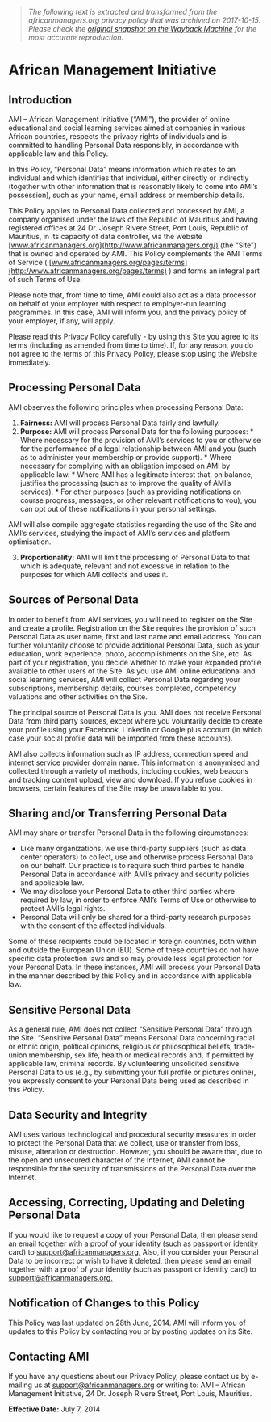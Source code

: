 > *The following text is extracted and transformed from the africanmanagers.org privacy policy that was archived on 2017-10-15. Please check the [original snapshot on the Wayback Machine](https://web.archive.org/web/20171015230044id_/http%3A//www.africanmanagers.org/pages/privacy) for the most accurate reproduction.*

# African Management Initiative

## Introduction

AMI – African Management Initiative (“AMI”), the provider of online educational and social learning services aimed at companies in various African countries, respects the privacy rights of individuals and is committed to handling Personal Data responsibly, in accordance with applicable law and this Policy.

In this Policy, “Personal Data” means information which relates to an individual and which identifies that individual, either directly or indirectly (together with other information that is reasonably likely to come into AMI’s possession), such as your name, email address or membership details.

This Policy applies to Personal Data collected and processed by AMI, a company organised under the laws of the Republic of Mauritius and having registered offices at 24 Dr. Joseph Rivere Street, Port Louis, Republic of Mauritius, in its capacity of data controller, via the website [www.africanmanagers.org](http://www.africanmanagers.org/) (the “Site”) that is owned and operated by AMI. This Policy complements the AMI Terms of Service ( [www.africanmanagers.org/pages/terms](http://www.africanmanagers.org/pages/terms) ) and forms an integral part of such Terms of Use. 

Please note that, from time to time, AMI could also act as a data processor on behalf of your employer with respect to employer-run learning programmes. In this case, AMI will inform you, and the privacy policy of your employer, if any, will apply.

Please read this Privacy Policy carefully - by using this Site you agree to its terms (including as amended from time to time). If, for any reason, you do not agree to the terms of this Privacy Policy, please stop using the Website immediately.

## Processing Personal Data

AMI observes the following principles when processing Personal Data:

  1. **Fairness:** AMI will process Personal Data fairly and lawfully. 
  2. **Purpose:** AMI will process Personal Data for the following purposes: 
    * Where necessary for the provision of AMI’s services to you or otherwise for the performance of a legal relationship between AMI and you (such as to administer your membership or provide support).
    * Where necessary for complying with an obligation imposed on AMI by applicable law.
    * Where AMI has a legitimate interest that, on balance, justifies the processing (such as to improve the quality of AMI’s services).
    * For other purposes (such as providing notifications on course progress, messages, or other relevant notifications to you), you can opt out of these notifications in your personal settings.

AMI will also compile aggregate statistics regarding the use of the Site and AMI’s services, studying the impact of AMI’s services and platform optimisation.

  3. **Proportionality:** AMI will limit the processing of Personal Data to that which is adequate, relevant and not excessive in relation to the purposes for which AMI collects and uses it. 



## Sources of Personal Data

In order to benefit from AMI services, you will need to register on the Site and create a profile. Registration on the Site requires the provision of such Personal Data as user name, first and last name and email address. You can further voluntarily choose to provide additional Personal Data, such as your education, work experience, photo, accomplishments on the Site, etc. As part of your registration, you decide whether to make your expanded profile available to other users of the Site. As you use AMI online educational and social learning services, AMI will collect Personal Data regarding your subscriptions, membership details, courses completed, competency valuations and other activities on the Site.

The principal source of Personal Data is you. AMI does not receive Personal Data from third party sources, except where you voluntarily decide to create your profile using your Facebook, LinkedIn or Google plus account (in which case your social profile data will be imported from these accounts).

AMI also collects information such as IP address, connection speed and internet service provider domain name. This information is anonymised and collected through a variety of methods, including cookies, web beacons and tracking content upload, view and download. If you refuse cookies in browsers, certain features of the Site may be unavailable to you.

## Sharing and/or Transferring Personal Data

AMI may share or transfer Personal Data in the following circumstances:

  * Like many organizations, we use third-party suppliers (such as data center operators) to collect, use and otherwise process Personal Data on our behalf. Our practice is to require such third parties to handle Personal Data in accordance with AMI’s privacy and security policies and applicable law.
  * We may disclose your Personal Data to other third parties where required by law, in order to enforce AMI’s Terms of Use or otherwise to protect AMI’s legal rights.
  * Personal Data will only be shared for a third-party research purposes with the consent of the affected individuals.



Some of these recipients could be located in foreign countries, both within and outside the European Union (EU). Some of these countries do not have specific data protection laws and so may provide less legal protection for your Personal Data. In these instances, AMI will process your Personal Data in the manner described by this Policy and in accordance with applicable law.

## Sensitive Personal Data

As a general rule, AMI does not collect “Sensitive Personal Data” through the Site. “Sensitive Personal Data” means Personal Data concerning racial or ethnic origin, political opinions, religious or philosophical beliefs, trade-union membership, sex life, health or medical records and, if permitted by applicable law, criminal records. By volunteering unsolicited sensitive Personal Data to us (e.g., by submitting your full profile or pictures online), you expressly consent to your Personal Data being used as described in this Policy.

## Data Security and Integrity

AMI uses various technological and procedural security measures in order to protect the Personal Data that we collect, use or transfer from loss, misuse, alteration or destruction. However, you should be aware that, due to the open and unsecured character of the Internet, AMI cannot be responsible for the security of transmissions of the Personal Data over the Internet.

## Accessing, Correcting, Updating and Deleting Personal Data

If you would like to request a copy of your Personal Data, then please send an email together with a proof of your identity (such as passport or identity card) to [support@africanmanagers.org.](mailto:support@africanmanagers.org) Also, if you consider your Personal Data to be incorrect or wish to have it deleted, then please send an email together with a proof of your identity (such as passport or identity card) to [support@africanmanagers.org.](mailto:support@africanmanagers.org)

## Notification of Changes to this Policy

This Policy was last updated on 28th June, 2014. AMI will inform you of updates to this Policy by contacting you or by posting updates on its Site.

## Contacting AMI

If you have any questions about our Privacy Policy, please contact us by e-mailing us at [support@africanmanagers.org](mailto:support@africanmanagers.org) or writing to: AMI – African Management Initiative, 24 Dr. Joseph Rivere Street, Port Louis, Mauritius. 

**Effective Date:** July 7, 2014 
